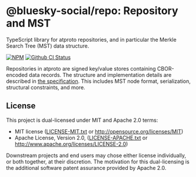 # @bluesky-social/repo: Repository and MST

TypeScript library for atproto repositories, and in particular the Merkle Search Tree (MST) data structure.

[![NPM](https://img.shields.io/npm/v/@bluesky-social/repo)](https://www.npmjs.com/package/@bluesky-social/repo)
[![Github CI Status](https://github.com/bluesky-social/atproto/actions/workflows/repo.yaml/badge.svg)](https://github.com/bluesky-social/atproto/actions/workflows/repo.yaml)

Repositories in atproto are signed key/value stores containing CBOR-encoded data records. The structure and implementation details are described in [the specification](https://atproto.com/specs/repository). This includes MST node format, serialization, structural constraints, and more.

## License

This project is dual-licensed under MIT and Apache 2.0 terms:

- MIT license ([LICENSE-MIT.txt](https://github.com/bluesky-social/atproto/blob/main/LICENSE-MIT.txt) or http://opensource.org/licenses/MIT)
- Apache License, Version 2.0, ([LICENSE-APACHE.txt](https://github.com/bluesky-social/atproto/blob/main/LICENSE-APACHE.txt) or http://www.apache.org/licenses/LICENSE-2.0)

Downstream projects and end users may chose either license individually, or both together, at their discretion. The motivation for this dual-licensing is the additional software patent assurance provided by Apache 2.0.
